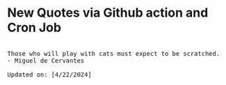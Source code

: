 # New Quotes via Github action and Cron Job

<pre>
<!-- #quote -->
Those who will play with cats must expect to be scratched.
- Miguel de Cervantes

Updated on: [4/22/2024]
<!-- #quoteEnd -->
</pre>
